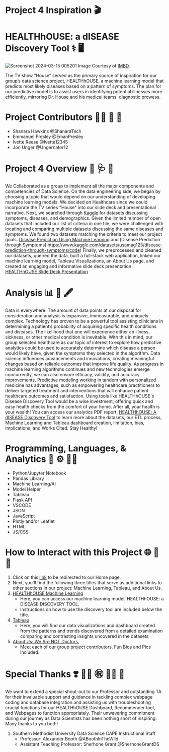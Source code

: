 # Project 4 Inspiration  :clapper: 
# HEALTHhOUSE: a dISEASE Discovery Tool :medical_symbol: :desktop_computer:
![Screenshot 2024-03-15 005201](https://github.com/EmanPresley/Project4-Group3/assets/147120775/2f563563-c207-4f34-a92b-49212191e0df) 
Image Courtesy of [IMBD](https://www.imdb.com/title/tt0412142/mediaviewer/rm2468813056/).

The TV show “House” served as the primary source of inspiration for our group’s data science project, HEALTHhOUSE, a machine learning model that predicts most likely diseases based on a pattern of symptoms. The plan for our predictive model is to assist users in identifying potential illnesses more efficiently, mirroring Dr. House and his medical teams' diagnostic prowess.

# Project Contributors :woman_technologist: :thought_balloon: :name_badge:
  - Shanara Hawkins @ShanaraTech
  - Emmanuel Presley @EmanPresley
  - Ivette Reese @Ivette12345
  - Jon Unger @Ungernator12

# Project 4 Overview :lab_coat: :stethoscope: :pill: 
We Collaborated as a group to implement all the major components and competencies of Data Science. On the data engineering side, we began by choosing a topic that would depend on our understanding of developing machine learning models. We decided on Healthcare since we could incorporate the TV series "House" into our slide deck and presentational narrative. Next, we searched through [Kaggle](https://www.kaggle.com/) for datasets discussing symptoms, diseases, and demographics. Given the limited number of open datasets that included our list of criteria in one file, we were challenged with locating and comparing multiple datasets discussing the same diseases and symptoms. We found two datasets matching the criteria to meet our project goals. [Disease Prediction Using Machine Learning](https://www.kaggle.com/datasets/kaushil268/disease-prediction-using-machine-learning?resource=download) and [Disease Prediction through Symptoms] https://www.kaggle.com/datasets/usamag123/disease-prediction-through-symptoms/code) Finally, we preprocessed and cleaned our datasets, queried the data, built a full-stack web application, linked our machine learning model, Tableau Visualizations, an About Us page, and created an engaging and informative slide deck presentation [HEALTHhOUSE Slide Deck Presentation](https://www.canva.com/design/DAGAo4miO1A/pu0g0g1_Bt2ud6xsoSsdug/view?utm_content=DAGAo4miO1A&utm_campaign=designshare&utm_medium=link&utm_source=editor)

# Analysis :bar_chart: :green_apple: :fountain_pen:
Data is everywhere. The amount of data points at our disposal for consideration and analysis is expansive, immeasurable, and uniquely complex. Technology has proven to be a powerful tool assisting clinicians in determining a patient’s probability of acquiring specific health conditions and diseases. The likelihood that one will experience either an illness, sickness, or other medical condition is inevitable. With this in mind, our group selected healthcare as our topic of interest to explore how predictive analytics could be used to accurately determine which disease a person would likely have, given the symptoms they selected in the algorithm. Data science influences advancements and innovations, creating meaningful changes based on reliable outcomes that improve life quality. As progress in machine learning algorithms continues and new technologies emerge concurrently, we can also ensure efficacy, validity, and accuracy improvements. Predictive modeling working in tandem with personalized medicine has advantages, such as empowering healthcare practitioners to deliver targeted treatment and interventions that will enhance patient healthcare outcomes and satisfaction. Using tools like HEALTHhOUSE's Disease Discovery Tool would be a wise investment, offering quick and easy health checks from the comfort of your home. After all, your health is your wealth! 
You can access our analytics PDF report, [HEALTHhOUSE: A dISEASE Discovery Tool](https://acrobat.adobe.com/id/urn:aaid:sc:va6c2:faf1f82b-761d-4685-9796-d9920dfbfd7d) to learn more about the datasets, our ETL process, Machine Learning and Tableau dashboard creation, limitation, bias, Implications, and Works Cited. Stay Healthy!

# Programming, Languages, & Analytics :signal_strength: :gear: :man_technologist:
  - Python/Jupyter Notebook
  - Pandas Library
  - Machine Learning/AI
  - Model Helper
  - Tableau
  - Flask API
  - VSCODE
  - JSON
  - JavaScript
  - Plotly and/or Leaflet
  - HTML
  - JS/CSS

# How to Interact with this Project :globe_with_meridians: :open_file_folder: :link:
1. Click on this [link](https://junger1212.pythonanywhere.com/) to be redirected to our Home page.
2. Next, you'll find the following three titles that serve as additional links to other sections in our project: Machine Learning, Tableau, and About Us. 
3. [HEALTHhOUSE Machine Learning](https://junger1212.pythonanywhere.com/ml_form)
     - Here, you can access our machine learning model, HEALTHhOUSE: a DISEASE DISCOVERY TOOL.
     - Instructions on how to use the discovery tool are included below the title.
4. [Tableau](https://junger1212.pythonanywhere.com/tableau)
    - Here, you will find our data visualizations and dashboard created from the patterns and trends discovered from a detailed examination comparing and contrasting insights uncovered in the datasets
5. [About Us: We Are NOT Doctors.](https://junger1212.pythonanywhere.com/about_us)
    - Meet each of our group project contributors. Fun Bios and Pics included.  
   
# Special Thanks :heavy_heart_exclamation: :woman_student: :congratulations: :man_student: :tada:
We want to extend a special shout-out to our Professor and outstanding TA for their invaluable support and guidance in tackling complex webpage coding and database integration and assisting us with troubleshooting crucial functions for our HEALTHhOUSE Dashboard, Recommender tool, and Webpages to function appropriately. Their unwavering commitment during our journey as Data Scientists has been nothing short of inspiring. Many thanks to you both!
  1. Southern Methodist University Data Science CAPE Instructional Staff
     - Professor: Alexander Booth @ABoothInTheWild
     - Assistant Teaching Professor: Sherhone Grant @SherhoneGrantDS
